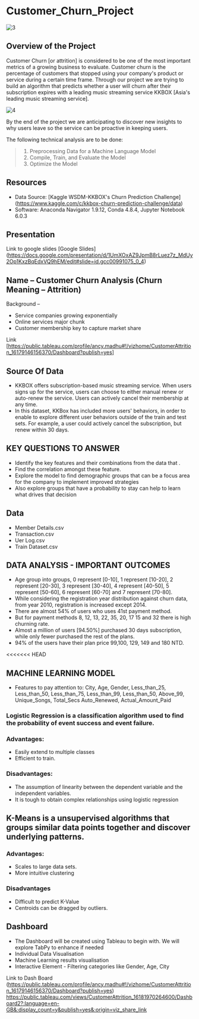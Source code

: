 # Customer_Churn_Project

![3](https://user-images.githubusercontent.com/73450637/111884435-03feda00-8998-11eb-80b0-3eac79c9b2e8.png)

## Overview of the Project

Customer Churn [or attrition] is considered to be one of the most important metrics of a growing business to evaluate. Customer churn is the percentage of customers that stopped using your company's product or service during a certain time frame. Through our project we are trying to build an algorithm that predicts whether a user will churn after their subscription expires with a leading music streaming service KKBOX [Asia's leading music streaming service]. 

![4](https://user-images.githubusercontent.com/73450637/111884843-90aa9780-899a-11eb-998b-1197132736f8.png)

By the end of the project we are anticipating to discover new insights to why users leave so the service can be proactive in keeping users. 

The following technical analysis are to be done:

> 1. Preprocessing Data for a Machine Language Model
> 2. Compile, Train, and Evaluate the Model
> 3. Optimize the Model

## Resources

* Data Source: [Kaggle WSDM-KKBOX's Churn Prediction Challenge] (https://www.kaggle.com/c/kkbox-churn-prediction-challenge/data)
* Software: Anaconda Navigator 1.9.12, Conda 4.8.4, Jupyter Notebook 6.0.3

## Presentation

Link to google slides [Google Slides] (https://docs.google.com/presentation/d/1UmXOxAZ9JpmB8rLuez7z_MdUy2Op1KxzBqEdxVQ9hEM/edit#slide=id.gcc00991075_0_4)

## Name – Customer Churn Analysis (Churn Meaning – Attrition)
Background  – 
- Service companies growing exponentially
- Online services major chunk 
- Customer membership key to capture market share

Link [https://public.tableau.com/profile/ancy.madhu#!/vizhome/CustomerAttrition_16179146156370/Dashboard?publish=yes]

## Source Of Data
- KKBOX offers subscription-based music streaming service. When users signs up for the service, users can choose to either manual renew or auto-renew the service. Users can actively cancel their membership at any time.
- In this dataset, KKBox has included more users' behaviors, in order to enable to explore different user behaviors outside of the train and test sets. For example, a user could actively cancel the subscription, but renew within 30 days.

## KEY QUESTIONS TO ANSWER
- Identify the key features and their combinations from the data that .
- Find the correlation amongst these feature.
- Explore the model to find demographic groups that can be a focus area for the company to implement improved strategies 
- Also explore groups that have a probability to stay can help to learn what drives that decision

## Data
- Member Details.csv
- Transaction.csv
- Uer Log.csv
- Train Dataset.csv

## DATA ANALYSIS - IMPORTANT OUTCOMES
- Age group into groups, 0 represent [0-10], 1 represent [10-20], 2 represent [20-30], 3 represent [30-40], 4 represent [40-50], 5 represent [50-60], 6 represent [60-70] and 7 represent [70-80].
- While considering the registration year distribution against churn data, from year 2010, registration is increased except 2014. 
- There are almost 54% of users who uses 41st payment method. 
- But for payment methods 8, 12, 13, 22, 35, 20, 17 15 and 32 there is high churning rate. 
- Almost a million of users [94.50%] purchased 30 days subscription, while only fewer purchased the rest of the plans. 
- 94% of the users have their plan price 99,100, 129, 149 and 180 NTD. 

<<<<<<< HEAD
## MACHINE LEARNING MODEL
- Features to pay attention to: 
    City, 
    Age, 
    Gender, 
    Less_than_25, Less_than_50, 
    Less_than_75, Less_than_99, 
    Less_than_50, Above_99, 
    Unique_Songs, 
    Total_Secs
    Auto_Renewed, 
    Actual_Amount_Paid

### Logistic Regression is a classification algorithm used to find the probability of event success and event failure. 

### Advantages: 
- Easily extend to multiple classes
- Efficient to train.

### Disadvantages:
- The assumption of linearity between the dependent variable and the independent variables.
- It is tough to obtain complex relationships using logistic regression
		
## K-Means is a unsupervised algorithms that groups similar data points together and discover underlying patterns. 

### Advantages: 
- Scales to large data sets. 
- More intuitive clustering 

### Disadvantages
- Difficult to predict K-Value
- Centroids can be dragged by outliers.

## Dashboard
- The Dashboard will be created using Tableau to begin with. We will explore TabPy to enhance if needed
- Individual Data Visualisation
- Machine Learning results visualisation
- Interactive Element - Filtering categories like Gender, Age, City

Link to Dash Board (https://public.tableau.com/profile/ancy.madhu#!/vizhome/CustomerAttrition_16179146156370/Dashboard?publish=yes)
https://public.tableau.com/views/CustomerAttrition_16181970264600/Dashboard2?:language=en-GB&:display_count=y&publish=yes&:origin=viz_share_link

